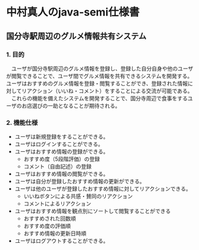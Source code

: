 # 中村真人のjava-semi仕様書

## 国分寺駅周辺のグルメ情報共有システム

### 1. 目的
　ユーザが国分寺駅周辺のグルメ情報を登録し、登録した自分自身や他のユーザが閲覧できることで、ユーザ間でグルメ情報を共有できるシステムを開発する。ユーザはおすすめのグルメ情報を登録・閲覧することができ、登録された情報に対してリアクション（いいね・コメント）をすることによる交流が可能である。<br>
 　これらの機能を備えたシステムを開発することで、国分寺周辺で食事をするユーザのお店選びの一助となることが期待される。

### 2. 機能仕様
* ユーザは新規登録をすることができる。
* ユーザはログインすることができる。
* ユーザはおすすめ情報の登録ができる。
  * おすすめ度（5段階評価）の登録
  * コメント（自由記述）の登録
* ユーザはおすすめ情報の閲覧ができる。
* ユーザは自分が登録したおすすめ情報の更新ができる。
* ユーザは他のユーザが登録したおすすめ情報に対してリアクションできる。
  * いいねボタンによる共感・賛同のリアクション
  * コメントによるリアクション
* ユーザはおすすめ情報を観点別にソートして閲覧することができる
  * おすすめされた回数順
  * おすすめ度の評価順
  * おすすめ情報の更新日時順
* ユーザはログアウトすることができる。  
